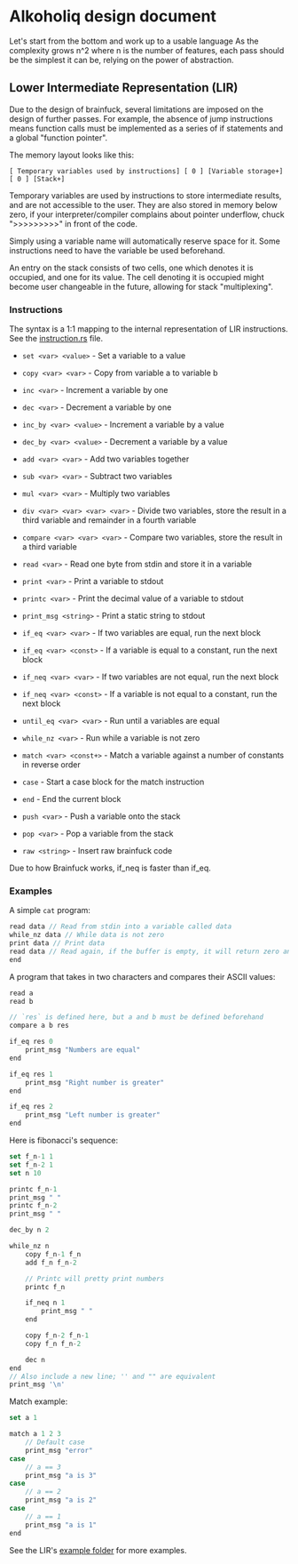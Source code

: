 # Alkoholiq design document

Let's start from the bottom and work up to a usable language
As the complexity grows n^2 where n is the number of features, each pass should be the simplest it can be, relying on
the
power of abstraction.

## Lower Intermediate Representation (LIR)

Due to the design of brainfuck, several limitations are imposed on the design of further passes.
For example, the absence of jump instructions means function calls must be implemented as a series of if statements and a global "function pointer".

The memory layout looks like this:

```
[ Temporary variables used by instructions] [ 0 ] [Variable storage+] [ 0 ] [Stack+]
```

Temporary variables are used by instructions to store intermediate results, and are not accessible to the user.
They are also stored in memory below zero, if your interpreter/compiler complains about pointer underflow, chuck ">>>>>>>>>" in front of the code.

Simply using a variable name will automatically reserve space for it. Some instructions need to have the variable be
used beforehand.

An entry on the stack consists of two cells, one which denotes it is occupied, and one for its value.
The cell denoting it is occupied might become user changeable in the future, allowing for stack "multiplexing".

### Instructions

The syntax is a 1:1 mapping to the internal representation of LIR instructions. See the [instruction.rs](https://github.com/3top1a/alkoholiq/blob/main/src/lir/instruction.rs) file.

- `set <var> <value>` - Set a variable to a value
- `copy <var> <var>` - Copy from variable a to variable b

- `inc <var>` - Increment a variable by one
- `dec <var>` - Decrement a variable by one
- `inc_by <var> <value>` - Increment a variable by a value
- `dec_by <var> <value>` - Decrement a variable by a value

- `add <var> <var>` - Add two variables together
- `sub <var> <var>` - Subtract two variables
- `mul <var> <var>` - Multiply two variables
- `div <var> <var> <var> <var>` - Divide two variables, store the result in a third variable and remainder in a fourth variable
- `compare <var> <var> <var>` - Compare two variables, store the result in a third variable

- `read <var>` - Read one byte from stdin and store it in a variable
- `print <var>` - Print a variable to stdout
- `printc <var>` - Print the decimal value of a variable to stdout
- `print_msg <string>` - Print a static string to stdout

- `if_eq <var> <var>` - If two variables are equal, run the next block
- `if_eq <var> <const>` - If a variable is equal to a constant, run the next block
- `if_neq <var> <var>` - If two variables are not equal, run the next block
- `if_neq <var> <const>` - If a variable is not equal to a constant, run the next block
- `until_eq <var> <var>` - Run until a variables are equal
- `while_nz <var>` - Run while a variable is not zero
- `match <var> <const+>` - Match a variable against a number of constants in reverse order
- `case` - Start a case block for the match instruction
- `end` - End the current block

- `push <var>` - Push a variable onto the stack
- `pop <var>` - Pop a variable from the stack

- `raw <string>` - Insert raw brainfuck code


Due to how Brainfuck works, if_neq is faster than if_eq.

### Examples

A simple `cat` program:

```js
read data // Read from stdin into a variable called data
while_nz data // While data is not zero
print data // Print data
read data // Read again, if the buffer is empty, it will return zero and exit the loop
end
```

A program that takes in two characters and compares their ASCII values:

```js
read a
read b

// `res` is defined here, but a and b must be defined beforehand
compare a b res

if_eq res 0
    print_msg "Numbers are equal"
end

if_eq res 1
    print_msg "Right number is greater"
end

if_eq res 2
    print_msg "Left number is greater"
end
```


Here is fibonacci's sequence:

```js
set f_n-1 1
set f_n-2 1
set n 10

printc f_n-1
print_msg " "
printc f_n-2
print_msg " "

dec_by n 2

while_nz n
    copy f_n-1 f_n
    add f_n f_n-2

    // Printc will pretty print numbers
    printc f_n

    if_neq n 1
        print_msg " "
    end

    copy f_n-2 f_n-1
    copy f_n f_n-2

    dec n
end
// Also include a new line; '' and "" are equivalent
print_msg '\n'
```

Match example:

```js
set a 1

match a 1 2 3
    // Default case
    print_msg "error"
case
    // a == 3
    print_msg "a is 3"
case
    // a == 2
    print_msg "a is 2"
case
    // a == 1
    print_msg "a is 1"
end
```

See the LIR's [example folder](https://github.com/3top1a/alkoholiq/tree/main/examples/lir) for more examples.
